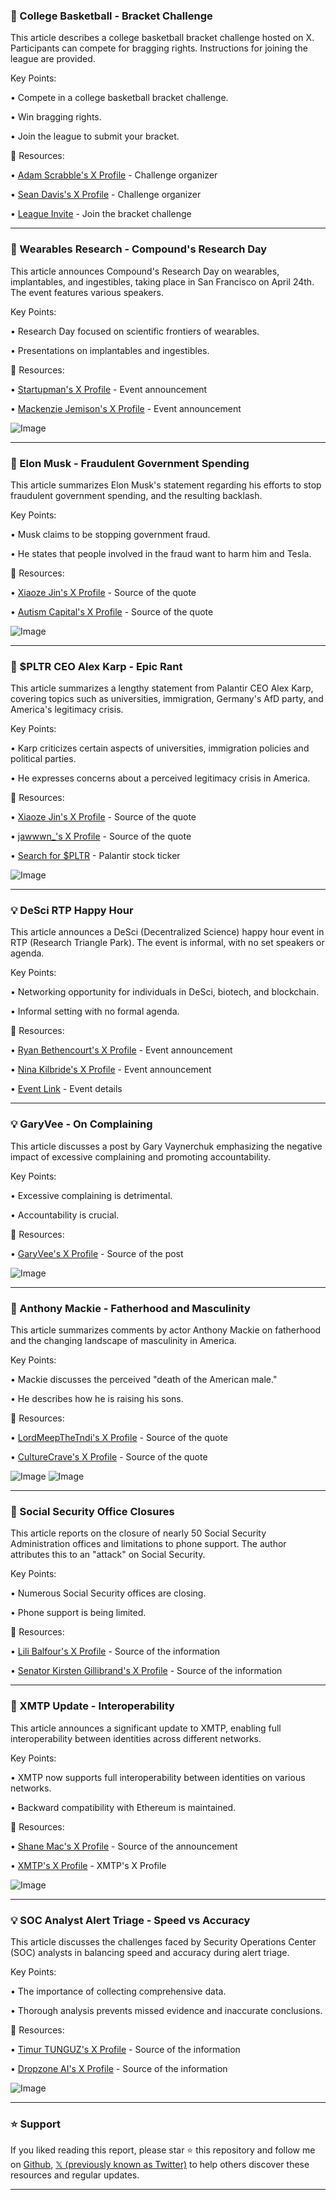 ### 🏀 College Basketball - Bracket Challenge

This article describes a college basketball bracket challenge hosted on X.  Participants can compete for bragging rights.  Instructions for joining the league are provided.

Key Points:

• Compete in a college basketball bracket challenge.

• Win bragging rights.

• Join the league to submit your bracket.


🔗 Resources:

• [Adam Scrabble's X Profile](https://x.com/adamscrabble) - Challenge organizer

• [Sean Davis's X Profile](https://x.com/seanmdav) - Challenge organizer

• [League Invite](https://x.com/i/jf/ncaamb/invite/league/id/1902183662827008407) - Join the bracket challenge


---
### 🤖 Wearables Research - Compound's Research Day

This article announces Compound's Research Day on wearables, implantables, and ingestibles, taking place in San Francisco on April 24th.  The event features various speakers.

Key Points:

• Research Day focused on scientific frontiers of wearables.

• Presentations on implantables and ingestibles.


🔗 Resources:

• [Startupman's X Profile](https://x.com/startupman) - Event announcement

• [Mackenzie Jemison's X Profile](https://x.com/mackenziejem) - Event announcement

![Image](https://pbs.twimg.com/media/GmWfGeZXUAAMese?format=png&name=small)


---
### 🤖 Elon Musk - Fraudulent Government Spending

This article summarizes Elon Musk's statement regarding his efforts to stop fraudulent government spending, and the resulting backlash.

Key Points:

• Musk claims to be stopping government fraud.

• He states that people involved in the fraud want to harm him and Tesla.


🔗 Resources:

• [Xiaoze Jin's X Profile](https://x.com/xiaoze_jin) - Source of the quote

• [Autism Capital's X Profile](https://x.com/AutismCapital) - Source of the quote

![Image](https://pbs.twimg.com/ext_tw_video_thumb/1902175649143668736/pu/img/thCsKQe2cFcK_XHI.jpg)


---
### 🤖  $PLTR CEO Alex Karp - Epic Rant

This article summarizes a lengthy statement from Palantir CEO Alex Karp, covering topics such as universities, immigration, Germany's AfD party, and America's legitimacy crisis.

Key Points:

• Karp criticizes certain aspects of universities, immigration policies and political parties.

• He expresses concerns about a perceived legitimacy crisis in America.


🔗 Resources:

• [Xiaoze Jin's X Profile](https://x.com/xiaoze_jin) - Source of the quote

• [jawwwn_'s X Profile](https://x.com/jawwwn_) - Source of the quote

• [Search for $PLTR](https://x.com/search?q=%24PLTR&src=cashtag_click) - Palantir stock ticker

![Image](https://pbs.twimg.com/amplify_video_thumb/1901975873231724544/img/wINDW7vgSdXTO32O.jpg)


---
### 💡 DeSci RTP Happy Hour

This article announces a DeSci (Decentralized Science) happy hour event in RTP (Research Triangle Park).  The event is informal, with no set speakers or agenda.

Key Points:

• Networking opportunity for individuals in DeSci, biotech, and blockchain.

• Informal setting with no formal agenda.


🔗 Resources:

• [Ryan Bethencourt's X Profile](https://x.com/RyanBethencourt) - Event announcement

• [Nina Kilbride's X Profile](https://x.com/ninakilbride) - Event announcement

• [Event Link](https://lu.ma/hdh3xcwy) - Event details


---
### 💡 GaryVee - On Complaining

This article discusses a post by Gary Vaynerchuk emphasizing the negative impact of excessive complaining and promoting accountability.

Key Points:

• Excessive complaining is detrimental.

• Accountability is crucial.


🔗 Resources:

• [GaryVee's X Profile](https://x.com/garyvee) - Source of the post

![Image](https://pbs.twimg.com/media/GmXg3WhW4AA57OR?format=jpg&name=small)


---
### 🤖 Anthony Mackie - Fatherhood and Masculinity

This article summarizes comments by actor Anthony Mackie on fatherhood and the changing landscape of masculinity in America.

Key Points:

• Mackie discusses the perceived "death of the American male."

• He describes how he is raising his sons.


🔗 Resources:

• [LordMeepTheTndi's X Profile](https://x.com/LordMeepTheTndi) - Source of the quote

• [CultureCrave's X Profile](https://x.com/CultureCrave) - Source of the quote

![Image](https://pbs.twimg.com/media/Gl6NHx4bQAAZfbO?format=png&name=small)
![Image](https://pbs.twimg.com/ext_tw_video_thumb/1900113065049477120/pu/img/ogFkBO_fA1y6WYlY.jpg)


---
### 🤖 Social Security Office Closures

This article reports on the closure of nearly 50 Social Security Administration offices and limitations to phone support.  The author attributes this to an "attack" on Social Security.

Key Points:

• Numerous Social Security offices are closing.

• Phone support is being limited.


🔗 Resources:

• [Lili Balfour's X Profile](https://x.com/lilibalfour) - Source of the information

• [Senator Kirsten Gillibrand's X Profile](https://x.com/SenGillibrand) - Source of the information


---
### 🤖 XMTP Update - Interoperability

This article announces a significant update to XMTP, enabling full interoperability between identities across different networks.

Key Points:

• XMTP now supports full interoperability between identities on various networks.

• Backward compatibility with Ethereum is maintained.


🔗 Resources:

• [Shane Mac's X Profile](https://x.com/ShaneMac) - Source of the announcement

• [XMTP's X Profile](https://x.com/xmtp_) - XMTP's X Profile

![Image](https://pbs.twimg.com/media/GmXgQIRa8AMDKZT?format=jpg&name=small)


---
### 💡 SOC Analyst Alert Triage - Speed vs Accuracy

This article discusses the challenges faced by Security Operations Center (SOC) analysts in balancing speed and accuracy during alert triage.

Key Points:

•  The importance of collecting comprehensive data.

•  Thorough analysis prevents missed evidence and inaccurate conclusions.


🔗 Resources:

• [ Timur TUNGUZ's X Profile](https://x.com/ttunguz) - Source of the information

• [Dropzone AI's X Profile](https://x.com/DropzoneAI) - Source of the information

![Image](https://pbs.twimg.com/media/GmVeQceXoAAGn69.jpg)


---

### ⭐️ Support

If you liked reading this report, please star ⭐️ this repository and follow me on [Github](https://github.com/Drix10), [𝕏 (previously known as Twitter)](https://x.com/DRIX_10_) to help others discover these resources and regular updates.

---